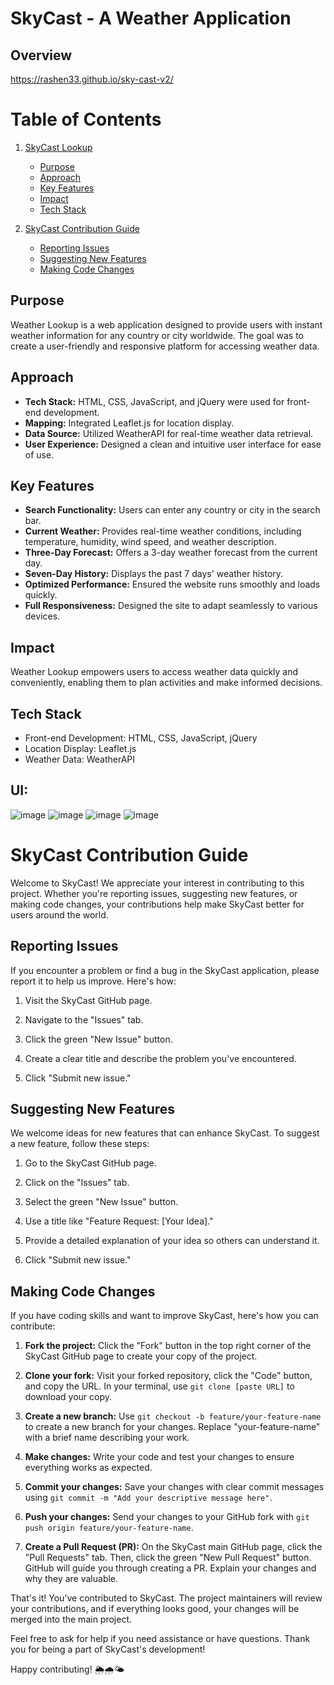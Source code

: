 # SkyCast - A Weather Application

## Overview
https://rashen33.github.io/sky-cast-v2/

# Table of Contents

1. [SkyCast Lookup](#skycast-lookup)
   - [Purpose](##Purpose)
   - [Approach](#approach)
   - [Key Features](#key-features)
   - [Impact](#impact)
   - [Tech Stack](#tech-stack)

2. [SkyCast Contribution Guide](#skycast-contribution-guide)
   - [Reporting Issues](#reporting-issues)
   - [Suggesting New Features](#suggesting-new-features)
   - [Making Code Changes](#making-code-changes)


## Purpose
Weather Lookup is a web application designed to provide users with instant weather information for any country or city worldwide. The goal was to create a user-friendly and responsive platform for accessing weather data.

## Approach
- **Tech Stack:** HTML, CSS, JavaScript, and jQuery were used for front-end development.
- **Mapping:** Integrated Leaflet.js for location display.
- **Data Source:** Utilized WeatherAPI for real-time weather data retrieval.
- **User Experience:** Designed a clean and intuitive user interface for ease of use.

## Key Features
- **Search Functionality:** Users can enter any country or city in the search bar.
- **Current Weather:** Provides real-time weather conditions, including temperature, humidity, wind speed, and weather description.
- **Three-Day Forecast:** Offers a 3-day weather forecast from the current day.
- **Seven-Day History:** Displays the past 7 days' weather history.
- **Optimized Performance:** Ensured the website runs smoothly and loads quickly.
- **Full Responsiveness:** Designed the site to adapt seamlessly to various devices.

## Impact
Weather Lookup empowers users to access weather data quickly and conveniently, enabling them to plan activities and make informed decisions.

## Tech Stack
- Front-end Development: HTML, CSS, JavaScript, jQuery
- Location Display: Leaflet.js
- Weather Data: WeatherAPI

## UI:
![image](https://github.com/rashen33/sky-cast-v2/assets/128305496/c7c6ca66-e15a-4887-9daa-b3ec2f043f37)
![image](https://github.com/rashen33/sky-cast-v2/assets/128305496/24ac1edc-f6be-4ff8-bf78-08d8b9cad0f8)
![image](https://github.com/rashen33/sky-cast-v2/assets/128305496/c50c7c9d-176f-4f61-b975-bc7ac688f2e7)
![image](https://github.com/rashen33/sky-cast-v2/assets/128305496/804142da-7db1-4979-9d9c-29d75410d3e8)

# SkyCast Contribution Guide

Welcome to SkyCast! We appreciate your interest in contributing to this project. Whether you're reporting issues, suggesting new features, or making code changes, your contributions help make SkyCast better for users around the world.

## Reporting Issues

If you encounter a problem or find a bug in the SkyCast application, please report it to help us improve. Here's how:

1. Visit the SkyCast GitHub page.

2. Navigate to the "Issues" tab.

3. Click the green "New Issue" button.

4. Create a clear title and describe the problem you've encountered.

5. Click "Submit new issue."

## Suggesting New Features

We welcome ideas for new features that can enhance SkyCast. To suggest a new feature, follow these steps:

1. Go to the SkyCast GitHub page.

2. Click on the "Issues" tab.

3. Select the green "New Issue" button.

4. Use a title like "Feature Request: [Your Idea]."

5. Provide a detailed explanation of your idea so others can understand it.

6. Click "Submit new issue."

## Making Code Changes

If you have coding skills and want to improve SkyCast, here's how you can contribute:

1. **Fork the project:** Click the "Fork" button in the top right corner of the SkyCast GitHub page to create your copy of the project.

2. **Clone your fork:** Visit your forked repository, click the "Code" button, and copy the URL. In your terminal, use `git clone [paste URL]` to download your copy.

3. **Create a new branch:** Use `git checkout -b feature/your-feature-name` to create a new branch for your changes. Replace "your-feature-name" with a brief name describing your work.

4. **Make changes:** Write your code and test your changes to ensure everything works as expected.

5. **Commit your changes:** Save your changes with clear commit messages using `git commit -m "Add your descriptive message here"`.

6. **Push your changes:** Send your changes to your GitHub fork with `git push origin feature/your-feature-name`.

7. **Create a Pull Request (PR):** On the SkyCast main GitHub page, click the "Pull Requests" tab. Then, click the green "New Pull Request" button. GitHub will guide you through creating a PR. Explain your changes and why they are valuable.

That's it! You've contributed to SkyCast. The project maintainers will review your contributions, and if everything looks good, your changes will be merged into the main project.

Feel free to ask for help if you need assistance or have questions. Thank you for being a part of SkyCast's development!

Happy contributing! 🌦️🌧️🌤️

